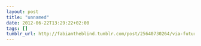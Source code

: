 ```yaml
---
layout: post
title: "unnamed"
date: 2012-06-22T13:29:22+02:00
tags: []
tumblr_url: http://fabiantheblind.tumblr.com/post/25640730264/via-futurama-live-action-title-sequence
---
```

